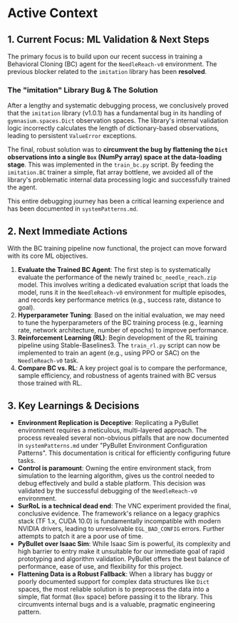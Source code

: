 # Active Context

## 1. Current Focus: ML Validation & Next Steps
The primary focus is to build upon our recent success in training a Behavioral Cloning (BC) agent for the `NeedleReach-v0` environment. The previous blocker related to the `imitation` library has been **resolved**.

### The "imitation" Library Bug & The Solution
After a lengthy and systematic debugging process, we conclusively proved that the `imitation` library (v1.0.1) has a fundamental bug in its handling of `gymnasium.spaces.Dict` observation spaces. The library's internal validation logic incorrectly calculates the length of dictionary-based observations, leading to persistent `ValueError` exceptions.

The final, robust solution was to **circumvent the bug by flattening the `Dict` observations into a single `Box` (NumPy array) space at the data-loading stage**. This was implemented in the `train_bc.py` script. By feeding the `imitation.BC` trainer a simple, flat array bottlene, we avoided all of the library's problematic internal data processing logic and successfully trained the agent.

This entire debugging journey has been a critical learning experience and has been documented in `systemPatterns.md`.

## 2. Next Immediate Actions
With the BC training pipeline now functional, the project can move forward with its core ML objectives.

1.  **Evaluate the Trained BC Agent**: The first step is to systematically evaluate the performance of the newly trained `bc_needle_reach.zip` model. This involves writing a dedicated evaluation script that loads the model, runs it in the `NeedleReach-v0` environment for multiple episodes, and records key performance metrics (e.g., success rate, distance to goal).
2.  **Hyperparameter Tuning**: Based on the initial evaluation, we may need to tune the hyperparameters of the BC training process (e.g., learning rate, network architecture, number of epochs) to improve performance.
3.  **Reinforcement Learning (RL)**: Begin development of the RL training pipeline using Stable-Baselines3. The `train_rl.py` script can now be implemented to train an agent (e.g., using PPO or SAC) on the `NeedleReach-v0` task.
4.  **Compare BC vs. RL**: A key project goal is to compare the performance, sample efficiency, and robustness of agents trained with BC versus those trained with RL.

## 3. Key Learnings & Decisions
-   **Environment Replication is Deceptive**: Replicating a PyBullet environment requires a meticulous, multi-layered approach. The process revealed several non-obvious pitfalls that are now documented in `systemPatterns.md` under "PyBullet Environment Configuration Patterns". This documentation is critical for efficiently configuring future tasks.
-   **Control is paramount**: Owning the entire environment stack, from simulation to the learning algorithm, gives us the control needed to debug effectively and build a stable platform. This decision was validated by the successful debugging of the `NeedleReach-v0` environment.
-   **SurRoL is a technical dead end**: The VNC experiment provided the final, conclusive evidence. The framework's reliance on a legacy graphics stack (TF 1.x, CUDA 10.0) is fundamentally incompatible with modern NVIDIA drivers, leading to unresolvable `EGL_BAD_CONFIG` errors. Further attempts to patch it are a poor use of time.
-   **PyBullet over Isaac Sim**: While Isaac Sim is powerful, its complexity and high barrier to entry make it unsuitable for our immediate goal of rapid prototyping and algorithm validation. PyBullet offers the best balance of performance, ease of use, and flexibility for this project.
-   **Flattening Data is a Robust Fallback**: When a library has buggy or poorly documented support for complex data structures like `Dict` spaces, the most reliable solution is to preprocess the data into a simple, flat format (`Box` space) before passing it to the library. This circumvents internal bugs and is a valuable, pragmatic engineering pattern.
